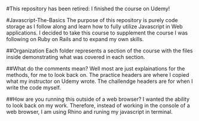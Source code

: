 #This repository has been retired: I finished the course on Udemy!

#Javascript-The-Basics
The purpose of this repository is purely code storage as I follow along and learn how to fully utilize Javascript in Web applications.  I decided to take this course to supplement the course I was following on Ruby on Rails and to expand my own skills. 

##Organization 
Each folder represents a section of the course with the files inside demonstrating what was covered in each section. 

##What do the comments mean?
Well most are just explainations for the methods, for me to look back on.  The practice headers are where I copied what my instructor on Udemy wrote.  The challendge headers are for when I write the code myself. 

##How are you running this outside of a web browser?
I wanted the ability to look back on my work.  Therefore, instead of working in the console of a web browser, I am using Rhino and runing my javascript in terminal.
